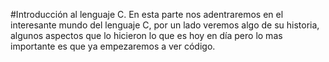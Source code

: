 #Introducción al lenguaje C.
En esta parte nos adentraremos en el interesante mundo del lenguaje C, por un lado veremos algo de su historia, algunos aspectos que lo hicieron lo que es hoy en día pero lo mas importante es que ya empezaremos a ver código.